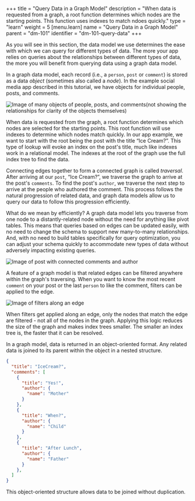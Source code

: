 +++
title = "Query Data in a Graph Model"
description = "When data is requested from a graph, a root function determines which nodes are the starting points. This function uses indexes to match ndoes quickly."
type = "learn"
weight = 5
[menu.learn]
  name = "Query Data in a Graph Model"
  parent = "dm-101"
  identifier = "dm-101-query-data"
+++

As you will see in this section, the data model we use determines the ease with
which we can query for different types of data. The more your app relies on queries 
about the relationships between different types of data, the more you
will benefit from querying data using a graph data model.

In a graph data model, each record (i.e., a `person`, `post` or `comment`) is stored as a data *object* (sometimes also called a *node*). In the example social media app described in this tutorial, we have objects for individual people, posts, and comments.

![Image of many objects of people, posts, and comments(not showing the relationships for clarity of the objects themselves)](/images/data-model/evolution-18.png)

When data is requested from the graph, a root function determines which nodes are
selected for the starting points. This root function will use indexes to 
determine which nodes match quickly. In our app example, we want to start with
the root being the post with the title “Ice Cream?”. This type of lookup will evoke
an index on the post's title, much like indexes work in a relational
model. The indexes at the root of the graph use the full index tree to find the data.

Connecting edges together to form a connected graph is called *traversal*. After
arriving at our `post`, “Ice Cream?”, we traverse the graph to arrive at the post's `comments`.
To find the post's `author`, we traverse the next step to arrive
at the people who authored the comment. This process follows the natural progression of
related data, and graph data models allow us to query our data to follow this
progression efficiently.

What do we mean by efficiently? A graph data model lets you traverse from one node to
a distantly-related node without the need for anything like pivot tables. This means
that queries based on edges can be updated easily, with no need to change the schema
to support new many-to-many relationships. And, with no need to build tables
specifically for query optimization, you can adjust your schema quickly to accommodate
new types of data without adversely impacting existing queries.

![Image of post with connected comments and author](/images/data-model/evolution-19.png)

A feature of a graph model is that related edges can be filtered anywhere within
the graph's traversing. When you want to know the most recent
`comment` on your post or the last `person` to like the comment, filters
can be applied to the edge.

![Image of filters along an edge](/images/data-model/evolution-21.png)

When filters get applied along an edge, only the nodes that match the edge are
filtered - not all of the nodes in the graph. Applying this logic reduces the
size of the graph and makes index trees smaller. The smaller an index tree is,
the faster that it can be resolved.

In a graph model, data is returned in an object-oriented format. Any related
data is joined to its parent within the object in a nested structure.

```json
{
  "title": "IceCream?",
  "comments": [
    {
      "title": "Yes!",
      "author": { 
        "name": "Mother" 
      }
    },
    {
      "title": "When?",
      "author": {
        "name": "Child"
      }
    },
    {
      "title": "After Lunch",
      "author": {
        "name": "Father"
      }
    },
  ]
}
```

This object-oriented structure allows data to be joined without duplication.
